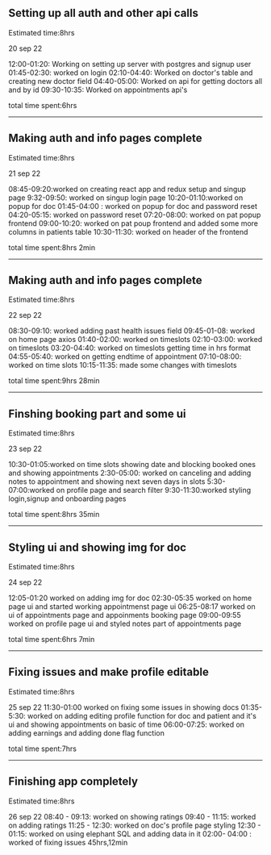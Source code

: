 ## Setting up all auth and other api calls

Estimated time:8hrs

20 sep 22

12:00-01:20: Working on setting up server with postgres and signup user
01:45-02:30: worked on login
02:10-04:40: Worked on doctor's table and creating new doctor field
04:40-05:00: Worked on api for getting doctors all and by id
09:30-10:35: Worked on appointments api's

total time spent:6hrs

---

## Making auth and info pages complete

Estimated time:8hrs

21 sep 22

08:45-09:20:worked on creating react app and redux setup and singup page
9:32-09:50: worked on singup login page
10:20-01:10:worked on popup for doc
01:45-04:00 : worked on popup for doc and password reset
04:20-05:15: worked on password reset
07:20-08:00: worked on pat popup frontend
09:00-10:20: worked on pat poup frontend and added some more columns in patients table
10:30-11:30: worked on header of the frontend

total time spent:8hrs 2min

---

## Making auth and info pages complete

Estimated time:8hrs

22 sep 22

08:30-09:10: worked adding past health issues field
09:45-01-08: worked on home page axios
01:40-02:00: worked on timeslots
02:10-03:00: worked on timeslots
03:20-04:40: worked on timeslots getting time in hrs format
04:55-05:40: worked on getting endtime of appointment
07:10-08:00: worked on time slots
10:15-11:35: made some changes with timeslots

total time spent:9hrs 28min

---

## Finshing booking part and some ui

Estimated time:8hrs

23 sep 22

10:30-01:05:worked on time slots showing date and blocking booked ones and showing appointments
2:30-05:00: worked on canceling and adding notes to appointment and showing next seven days in slots
5:30-07:00:worked on profile page and search filter
9:30-11:30:worked styling login,signup and onboarding pages

total time spent:8hrs 35min

---

## Styling ui and showing img for doc

Estimated time:8hrs

24 sep 22

12:05-01:20 worked on adding img for doc
02:30-05:35 worked on home page ui and started working appointmenst page ui
06:25-08:17 worked on ui of appointments page and appoinments booking page
09:00-09:55 worked on profile page ui and styled notes part of appointments page

total time spent:6hrs 7min

---

## Fixing issues and make profile editable

Estimated time:8hrs

25 sep 22
11:30-01:00 worked on fixing some issues in showing docs
01:35-5:30: worked on adding editing profile function for doc and patient and it's ui and showing appointments on basic of time
06:00-07:25: worked on adding earnings and adding done flag function

total time spent:7hrs

---

## Finishing app completely

Estimated time:8hrs

26 sep 22
08:40 - 09:13: worked on showing ratings
09:40 - 11:15: worked on adding ratings
11:25 - 12:30: worked on doc's profile page styling
12:30 - 01:15: worked on using elephant SQL and adding data in it
02:00- 04:00 : worked of fixing issues
45hrs,12min

